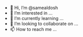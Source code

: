 - 👋 Hi, I’m @samealdosh
- 👀 I’m interested in ...
- 🌱 I’m currently learning ...
- 💞️ I’m looking to collaborate on ...
- 📫 How to reach me ...

<!---
samealdosh/samealdosh is a ✨ special ✨ repository because its `README.md` (this file) appears on your GitHub profile.
You can click the Preview link to take a look at your changes.
--->
